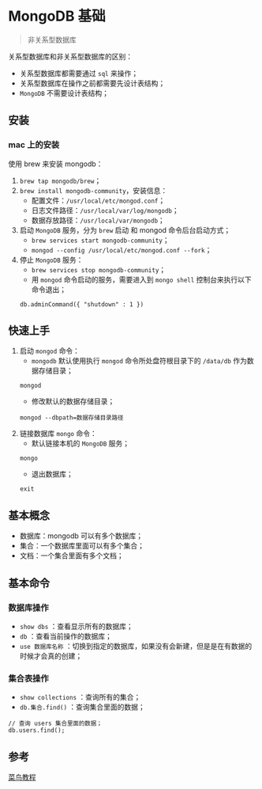 

# MongoDB 基础

> 非关系型数据库

关系型数据库和非关系型数据库的区别：
- 关系型数据库都需要通过 `sql` 来操作；
- 关系型数据库在操作之前都需要先设计表结构；
- `MongoDB` 不需要设计表结构；

## 安装

### mac 上的安装

使用 brew 来安装 mongodb：
1. `brew tap mongodb/brew`；
2. `brew install mongodb-community`，安装信息：
    - 配置文件：`/usr/local/etc/mongod.conf`；
    - 日志文件路径：`/usr/local/var/log/mongodb`；
    - 数据存放路径：`/usr/local/var/mongodb`；
3. 启动 `MongoDB` 服务，分为 `brew` 启动 和 mongod 命令后台启动方式；
    - `brew services start mongodb-community`；
    - `mongod --config /usr/local/etc/mongod.conf --fork`；
4. 停止 `MongoDB` 服务：
    - `brew services stop mongodb-community`；
    - 用 `mongod` 命令启动的服务，需要进入到 `mongo shell` 控制台来执行以下命令退出；
    ```
    db.adminCommand({ "shutdown" : 1 })
    ```


## 快速上手

1. 启动 `mongod` 命令：
    - `mongodb` 默认使用执行 `mongod` 命令所处盘符根目录下的 `/data/db` 作为数据存储目录；
    ```
    mongod
    ```
    - 修改默认的数据存储目录；
    ```
    mongod --dbpath=数据存储目录路径
    ```
2. 链接数据库 `mongo` 命令：
    - 默认链接本机的 `MongoDB` 服务；
    ```
    mongo
    ```
    - 退出数据库；
    ```
    exit
    ```


## 基本概念

- 数据库：mongodb 可以有多个数据库；
- 集合：一个数据库里面可以有多个集合；
- 文档：一个集合里面有多个文档；


## 基本命令

### 数据库操作
- `show dbs` ：查看显示所有的数据库；
- `db` ：查看当前操作的数据库；
- `use 数据库名称` ：切换到指定的数据库，如果没有会新建，但是是在有数据的时候才会真的创建；

### 集合表操作
- `show collections` ：查询所有的集合；
- `db.集合.find()` ：查询集合里面的数据；
```
// 查询 users 集合里面的数据；
db.users.find();
```





## 参考

[菜鸟教程](https://www.runoob.com/mongodb/mongodb-tutorial.html)

